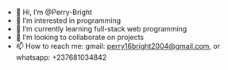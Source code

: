 - 👋 Hi, I’m @Perry-Bright
- 👀 I’m interested in programming
- 🌱 I’m currently learning full-stack web programming
- 💞️ I’m looking to collaborate on projects
- 📫 How to reach me: gmail: perry16bright2004@gmail.com, or whatsapp: +237681034842

<!---
Perry-Bright/Perry-Bright is a ✨ special ✨ repository because its `README.md` (this file) appears on your GitHub profile.
You can click the Preview link to take a look at your changes.
--->
